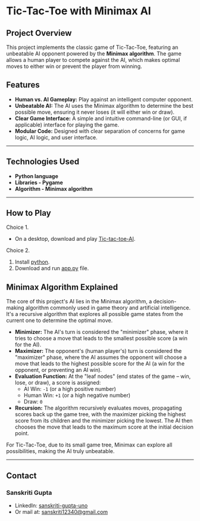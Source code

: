 # Tic-Tac-Toe with Minimax AI

## Project Overview

This project implements the classic game of Tic-Tac-Toe, featuring an unbeatable AI opponent powered by the **Minimax algorithm**. The game allows a human player to compete against the AI, which makes optimal moves to either win or prevent the player from winning.

## Features

* **Human vs. AI Gameplay:** Play against an intelligent computer opponent.
* **Unbeatable AI:** The AI uses the Minimax algorithm to determine the best possible move, ensuring it never loses (it will either win or draw).
* **Clear Game Interface:** A simple and intuitive command-line (or GUI, if applicable) interface for playing the game.
* **Modular Code:** Designed with clear separation of concerns for game logic, AI logic, and user interface.

---

## Technologies Used
* **Python language**
* **Libraries - Pygame**
* **Algorithm - Minimax algorithm**

---

## How to Play

Choice 1. 
* On a desktop, download and play [Tic-tac-toe-AI](/app.exe).

Choice 2.
1. Install [python](https://www.python.org/downloads/).
2. Download and run [app.py](/app.py) file.



## Minimax Algorithm Explained

The core of this project's AI lies in the Minimax algorithm, a decision-making algorithm commonly used in game theory and artificial intelligence. It's a recursive algorithm that explores all possible game states from the current one to determine the optimal move.

* **Minimizer:** The AI's turn is considered the "minimizer" phase, where it tries to choose a move that leads to the smallest possible score (a win for the AI).
* **Maximizer:** The opponent's (human player's) turn is considered the "maximizer" phase, where the AI assumes the opponent will choose a move that leads to the highest possible score for the AI (a win for the opponent, or preventing an AI win).
* **Evaluation Function:** At the "leaf nodes" (end states of the game – win, lose, or draw), a score is assigned:
    * AI Win: `-1` (or a high positive number)
    * Human Win: `+1` (or a high negative number)
    * Draw: `0`
* **Recursion:** The algorithm recursively evaluates moves, propagating scores back up the game tree, with the maximizer picking the highest score from its children and the minimizer picking the lowest. The AI then chooses the move that leads to the maximum score at the initial decision point.

For Tic-Tac-Toe, due to its small game tree, Minimax can explore all possibilities, making the AI truly unbeatable.

---
## Contact

### **Sanskriti Gupta** 
* LinkedIn: [sanskriti-gupta-uno](https://www.linkedin.com/in/sanskriti-gupta-uno/)
* Or mail at: sanskriti12340@gmail.com